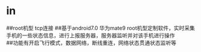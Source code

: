 # in
##root机型  tcp连接
##基于android7.0 华为mate9 root机型定制软件，实时采集手机的一些状态信息，进行上报服务器，服务器监听并对该手机进行操作  
##功能有开启飞行模式，数据网络，断线重连，网络状态贯通状态监听等
